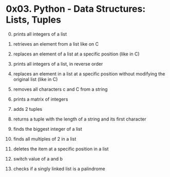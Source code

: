 # 0x03. Python - Data Structures: Lists, Tuples

0. prints all integers of a list

1. retrieves an element from a list like on C

2. replaces an element of a list at a specific position (like in C)

3. prints all integers of a list, in reverse order

4. replaces an element in a list at a specific position without modifying the original list (like in C)

5. removes all characters c and C from a string

6. prints a matrix of integers

7. adds 2 tuples

8. returns a tuple with the length of a string and its first character

9. finds the biggest integer of a list

10. finds all multiples of 2 in a list

11. deletes the item at a specific position in a list

12. switch value of a and b

13. checks if a singly linked list is a palindrome
